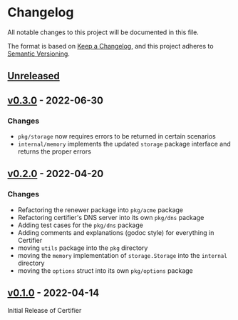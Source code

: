 # Changelog

All notable changes to this project will be documented in this file.

The format is based on [Keep a Changelog](https://keepachangelog.com/en/1.0.0/), and this project adheres
to [Semantic Versioning](https://semver.org/spec/v2.0.0.html).

## [Unreleased]

## [v0.3.0] - 2022-06-30

### Changes

- `pkg/storage` now requires errors to be returned in certain scenarios
- `internal/memory` implements the updated `storage` package interface and returns the proper errors

## [v0.2.0] - 2022-04-20

### Changes

- Refactoring the renewer package into `pkg/acme` package
- Refactoring certifier's DNS server into its own `pkg/dns` package
- Adding test cases for the `pkg/dns` package
- Adding comments and explanations (godoc style) for everything in Certifier
- moving `utils` package into the `pkg` directory
- moving the `memory` implementation of `storage.Storage` into the `internal` directory
- moving the `options` struct into its own `pkg/options` package

## [v0.1.0] - 2022-04-14

Initial Release of Certifier

[unreleased]: https://github.com/loopholelabs/certifier/compare/v0.3.0...HEAD
[v0.3.0]: https://github.com/loopholelabs/certifier/releases/tag/v0.3.0
[v0.2.0]: https://github.com/loopholelabs/certifier/releases/tag/v0.2.0
[v0.1.0]: https://github.com/loopholelabs/certifier/releases/tag/v0.1.0
